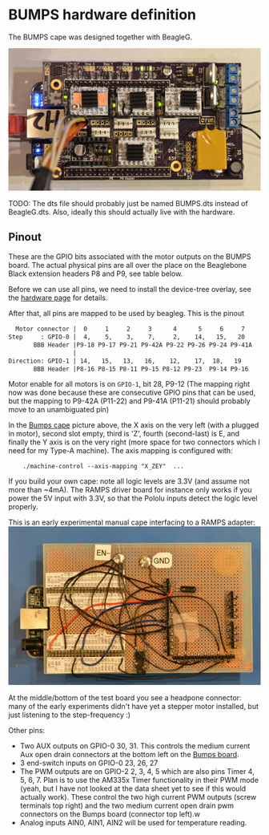 BUMPS hardware definition
=========================

The BUMPS cape was designed together with BeagleG.

![Bumps board][BUMPS-img]

TODO: The dts file should probably just be named BUMPS.dts instead of BeagleG.dts. Also, ideally
this should actually live with the hardware.

## Pinout

These are the GPIO bits associated with the motor outputs on the BUMPS board.
The actual physical pins are all over the place on the Beaglebone Black extension headers
P8 and P9, see table below.

Before we can use all pins, we need to install the device-tree overlay, see the
[hardware page](../) for details.

After that, all pins are mapped to be used by beagleg. This is the pinout

      Motor connector |  0     1     2     3      4      5     6     7
    Step     : GPIO-0 |  4,    5,    3,    7,     2,    14,   15,   20
           BBB Header |P9-18 P9-17 P9-21 P9-42A P9-22 P9-26 P9-24 P9-41A
                      |
    Direction: GPIO-1 | 14,   15,   13,   16,    12,    17,  18,   19
           BBB Header |P8-16 P8-15 P8-11 P9-15 P8-12 P9-23  P9-14 P9-16

Motor enable for all motors is on `GPIO-1`, bit 28, P9-12
(The mapping right now was done because these are consecutive GPIO pins that
can be used, but the mapping to P9-42A (P11-22) and P9-41A (P11-21) should
probably move to an unambiguated pin)

In the [Bumps cape][bumps] picture above, the X axis on the very left (with a plugged
in motor), second slot empty, third is 'Z', fourth (second-last) is E, and
finally the Y axis is on the very right (more space for two connectors which I
need for my Type-A machine).
The axis mapping is configured with:

        ./machine-control --axis-mapping "X_ZEY"  ...

If you build your own cape: note all logic levels are 3.3V (and assume not more
than ~4mA). The RAMPS driver board for instance only works if you power the
5V input with 3.3V, so that the Pololu inputs detect the logic level properly.

This is an early experimental manual cape interfacing to a RAMPS adapter:
![Manual Cape][manual-cape]

At the middle/bottom of the test board you see a headpone connector: many of
the early experiments didn't have yet a stepper motor installed, but just
listening to the step-frequency :)

Other pins:
   * Two AUX outputs on GPIO-0 30, 31. This controls the medium current Aux open drain connectors at the bottom left on the [Bumps board][BUMPS].
   * 3 end-switch inputs on GPIO-0 23, 26, 27
   * The PWM outputs are on GPIO-2 2, 3, 4, 5 which are also pins Timer 4, 5, 6, 7. Plan is to
     use the AM335x Timer functionality in their PWM mode (yeah, but I have not looked at the data
     sheet yet to see if this would actually work). These control the two high current
     PWM outputs (screw terminals top right) and the two medium current open drain pwm connectors
     on the Bumps board (connector top left).w
   * Analog inputs AIN0, AIN1, AIN2 will be used for temperature reading.

[BUMPS]: https://github.com/hzeller/bumps
[BUMPS-img]: ../../img/bumps-connect.jpg
[manual-cape]: ../../img/manual-ramps-cape.jpg
